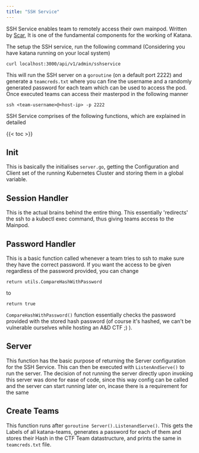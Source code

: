 ```yaml
---
title: "SSH Service"
---
```


SSH Service enables team to remotely access their own mainpod.
Written by [Scar](https://github.com/Scar26), It is one of the fundamental components for the working of Katana. 

The setup the SSH service, run the following command (Considering you have katana running on your local system)

```Shell
curl localhost:3000/api/v1/admin/sshservice
```
This will run the SSH server on a `goroutine` (on a default port 2222) and generate a `teamcreds.txt` where you can fine the username and a randomly generated password for each team which can be used to access the pod. Once executed teams can access their masterpod in the following manner 
```Shell
ssh <team-username>@<host-ip> -p 2222
```

SSH Service comprises of the following functions, which are explained in detailed 

{{< toc >}}

## Init

This is basically the initialises `server.go`, getting the Configuration and Client set of the running Kubernetes Cluster and storing them in a global variable.

## Session Handler

This is the actual brains behind the entire thing. This essentially 'redirects' the ssh to a kubectl exec command, thus giving teams access to the Mainpod. 
 
## Password Handler
This is a basic function called whenever a team tries to ssh to make sure they have the correct password. If you want the access to be given regardless of the password provided, you can change 

`return utils.CompareHashWithPassword` 

to 

 `return true`

 `CompareHashWithPassword()` function essentially checks the password provided with the stored hash password (of course it's hashed, we can't be vulnerable ourselves while hosting an A&D CTF ;) ).  

## Server
This function has the basic purpose of returning the Server configuration for the SSH Service. This can then be executed with `ListenAndServe()` to run the server. The decision of not running the server directly upon invoking this server was done for ease of code, since this way config can be called and the server can start running later on, incase there is a requirement for the same  

## Create Teams

This function runs after `goroutine Server().ListenandServe()`. This gets the Labels of all katana-teams, generates a password for each of them and stores their Hash in the CTF Team datastructure, and prints the same in `teamcreds.txt` file.